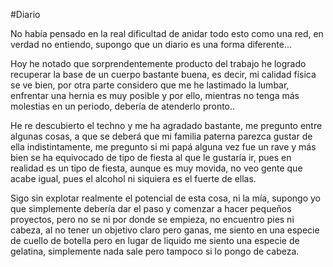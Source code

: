 #Diario 

No había pensado en la real dificultad de anidar todo esto como una red, en verdad no entiendo, supongo que un diario es una forma diferente...

Hoy he notado que sorprendentemente producto del trabajo he logrado recuperar la base de un cuerpo bastante buena, es decir, mi calidad física se ve bien, por otra parte considero que me he lastimado la lumbar, enfrentar una hernia es muy posible y por ello, mientras no tenga más molestias en un periodo, debería de atenderlo pronto..

He re descubierto el techno y me ha agradado bastante, me pregunto entre algunas cosas, a que se deberá que mi familia paterna parezca gustar de ella indistintamente, me pregunto si mi papá alguna vez fue un rave y más bien se ha equivocado de tipo de fiesta al que le gustaría ir, pues en realidad es un tipo de fiesta, aunque es muy movida, no veo gente que acabe igual, pues el alcohol ni siquiera es el fuerte de ellas.

Sigo sin explotar realmente el potencial de esta cosa, ni la mía, supongo yo que simplemente debería dar el paso y comenzar a hacer pequeños proyectos, pero no se ni por donde se empieza, no encuentro pies ni cabeza, al no tener un objetivo claro pero ganas, me siento en una especie de cuello de botella pero en lugar de liquido me siento una especie de gelatina, simplemente nada sale pero tampoco si lo pongo de cabeza.

